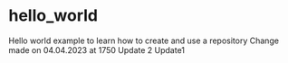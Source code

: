 # hello_world
Hello world example to learn how to create and use a repository
Change made on 04.04.2023 at 1750
Update 2
Update1

